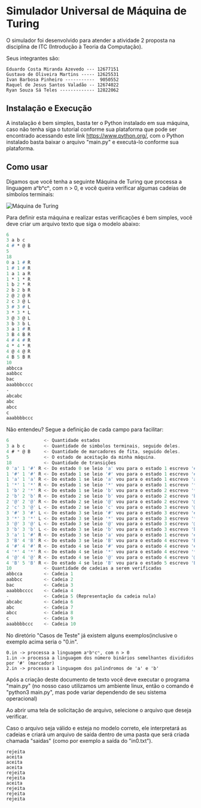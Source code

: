 Simulador Universal de Máquina de Turing
===============


O simulador foi desenvolvido para atender a atividade 2 proposta na disciplina de ITC (Introdução à Teoria da Computação).

Seus integrantes são:
```
Eduardo Costa Miranda Azevedo --- 12677151
Gustavo de Oliveira Martins ----- 12625531
Ivan Barbosa Pinheiro -----------  9050552
Raquel de Jesus Santos Valadão -- 12674022
Ryan Souza Sá Teles ------------- 12822062
```

Instalação e Execução 
----------

A instalação é bem simples, basta ter o Python instalado em sua máquina, caso não tenha siga o tutorial conforme sua plataforma que pode ser encontrado acessando este link https://www.python.org/, com o Python instalado basta baixar o arquivo "main.py" e executá-lo conforme sua plataforma.

Como usar
-----

Digamos que você tenha a seguinte Máquina de Turing que processa a linguagem aⁿbⁿcⁿ, com n > 0, e você queira verificar algumas cadeias de símbolos terminais:

![Máquina de Turing](https://i.imgur.com/NumYK4p.png)

Para definir esta máquina e realizar estas verificações é bem simples, você deve criar um arquivo texto que siga o modelo abaixo:

```pascal
6
3 a b c
4 # * @ B
5
18
0 a 1 # R
1 # 1 # R
1 a 1 a R
1 * 1 * R
1 b 2 * R
2 b 2 b R
2 @ 2 @ R
2 c 3 @ L
3 # 3 # L
3 * 3 * L
3 @ 3 @ L
3 b 3 b L
3 a 1 # R
3 B 4 B R
4 # 4 # R
4 * 4 * R
4 @ 4 @ R
4 B 5 B R
10
abbcca
aabbcc
bac
aaabbbcccc
-
abcabc
abc
abcc
c
aaabbbbccc
```

Não entendeu? Segue a definição de cada campo para facilitar:

```js
6             <- Quantidade estados
3 a b c       <- Quantidade de simbolos terminais, seguido deles.
4 # * @ B     <- Quantidade de marcadores de fita, seguido deles.
5             <- O estado de aceitação da minha máquina.
18            <- Quantidade de transições
0 'a' 1 '#' R <- Do estado 0 se leio 'a' vou para o estado 1 escrevo '#' e movo para  direita
1 '#' 1 '#' R <- Do estado 1 se leio '#' vou para o estado 1 escrevo '#' e movo para  direita
1 'a' 1 'a' R <- Do estado 1 se leio 'a' vou para o estado 1 escrevo 'a' e movo para  direita
1 '*' 1 '*' R <- Do estado 1 se leio '*' vou para o estado 1 escrevo '*' e movo para  direita
1 'b' 2 '*' R <- Do estado 1 se leio 'b' vou para o estado 2 escrevo '*' e movo para  direita
2 'b' 2 'b' R <- Do estado 2 se leio 'b' vou para o estado 2 escrevo 'b' e movo para  direita
2 '@' 2 '@' R <- Do estado 2 se leio '@' vou para o estado 2 escrevo '@' e movo para  direita
2 'c' 3 '@' L <- Do estado 2 se leio 'c' vou para o estado 3 escrevo '@' e movo para esquerda
3 '#' 3 '#' L <- Do estado 3 se leio '#' vou para o estado 3 escrevo '#' e movo para esquerda
3 '*' 3 '*' L <- Do estado 3 se leio '*' vou para o estado 3 escrevo '*' e movo para esquerda
3 '@' 3 '@' L <- Do estado 3 se leio '@' vou para o estado 3 escrevo '@' e movo para esquerda
3 'b' 3 'b' L <- Do estado 3 se leio 'b' vou para o estado 3 escrevo 'b' e movo para esquerda
3 'a' 1 '#' R <- Do estado 3 se leio 'a' vou para o estado 1 escrevo '#' e movo para  direita
3 'B' 4 'B' R <- Do estado 3 se leio 'B' vou para o estado 4 escrevo 'B' e movo para  direita
4 '#' 4 '#' R <- Do estado 4 se leio '#' vou para o estado 4 escrevo '#' e movo para  direita
4 '*' 4 '*' R <- Do estado 4 se leio '*' vou para o estado 4 escrevo '*' e movo para  direita
4 '@' 4 '@' R <- Do estado 4 se leio '@' vou para o estado 4 escrevo '@' e movo para  direita
4 'B' 5 'B' R <- Do estado 4 se leio 'B' vou para o estado 5 escrevo 'B' e movo para  direita
10            <- Quantidade de cadeias a serem verificadas
abbcca        <- Cadeia 1
aabbcc        <- Cadeia 2
bac           <- Cadeia 3
aaabbbcccc    <- Cadeia 4
-             <- Cadeia 5 (Representação da cadeia nula)
abcabc        <- Cadeia 6
abc           <- Cadeia 7
abcc          <- Cadeia 8
c             <- Cadeia 9
aaabbbbccc    <- Cadeia 10
```

No diretório  "Casos de Teste" já existem alguns exemplos(inclusive o exemplo acima seria o "0.in".

```
0.in -> processa a linguagem aⁿbⁿcⁿ, com n > 0
1.in -> processa a linguagem dos número binários semelhantes divididos por '#' (marcador)
2.in -> processa a linguagem dos palindromos de 'a' e 'b'
```

Após a criação deste documento de texto você deve executar o programa "main.py" (no nosso caso utilizamos um ambiente linux, então o comando é "python3 main.py", mas pode variar dependendo de seu sistema operacional)

Ao abrir uma tela de solicitação de arquivo, selecione o arquivo que deseja verificar.

Caso o arquivo seja válido e esteja no modelo correto, ele interpretará as cadeias e criará um arquivo de saída dentro de uma pasta que será criada chamada "saidas" (como por exemplo a saída do "in0.txt").

```
rejeita
aceita
aceita
aceita
rejeita
rejeita
aceita
rejeita
rejeita
rejeita
```
